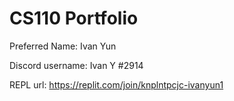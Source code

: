 # CS110 Portfolio

Preferred Name: Ivan Yun

Discord username: Ivan Y #2914    

REPL url: https://replit.com/join/knplntpcjc-ivanyun1
